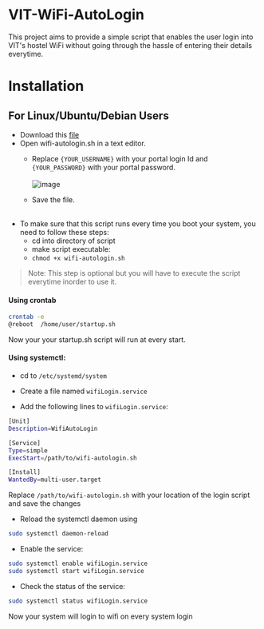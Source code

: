 # VIT-WiFi-AutoLogin
This project aims to provide a simple script that enables the user login into VIT's hostel WiFi without going through the hassle of entering their details everytime.
<br>
# Installation
## For Linux/Ubuntu/Debian Users
* Download this [file](https://github.com/OG-Aadarsh-Verma/VIT-WiFi-AutoLogin/blob/main/Ubuntu%20(or%20Debian)/wifi-autologin.sh)
* Open wifi-autologin.sh in a text editor. <br>
  + Replace ```{YOUR_USERNAME}``` with your portal login Id and ```{YOUR_PASSWORD}``` with your portal password. <br><br>
![image](https://github.com/user-attachments/assets/36b85644-f9d4-4b80-8ce0-e8240ad846af)

  + Save the file. <br><br>
* To make sure that this script runs every time you boot your system, you need to follow these steps: 
  + cd into directory of script
  + make script executable:
  + ```chmod +x wifi-autologin.sh```
> Note: This step is optional but you will have to execute the script everytime inorder to use it.

#### Using crontab

```sh
crontab -e
@reboot  /home/user/startup.sh
```
Now your your startup.sh script will run at every start.

#### Using systemctl:

- cd to `/etc/systemd/system`

- Create a file named `wifiLogin.service`
- Add the following lines to `wifiLogin.service`:
```sh
[Unit]
Description=WifiAutoLogin

[Service]
Type=simple
ExecStart=/path/to/wifi-autologin.sh

[Install]
WantedBy=multi-user.target
```
Replace `/path/to/wifi-autologin.sh` with your location of the login script and save the changes

- Reload the systemctl daemon using 
```sh
sudo systemctl daemon-reload
```

- Enable the service:
```sh
sudo systemctl enable wifiLogin.service
sudo systemctl start wifiLogin.service
```
- Check the status of the service:
```sh
sudo systemctl status wifiLogin.service
```
Now your system will login to wifi on every system login
